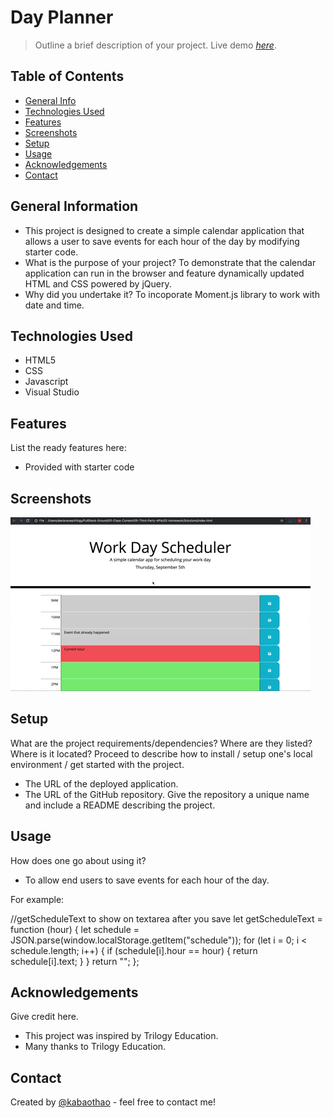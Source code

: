 # Day Planner

> Outline a brief description of your project.
> Live demo [_here_](https://kabaothao.github.io/Day-Planner/). <!-- If you have the project hosted somewhere, include the link here. -->

## Table of Contents

- [General Info](#general-information)
- [Technologies Used](#technologies-used)
- [Features](#features)
- [Screenshots](#screenshots)
- [Setup](#setup)
- [Usage](#usage)
- [Acknowledgements](#acknowledgements)
- [Contact](#contact)
<!-- * [License](#license) -->

## General Information

- This project is designed to create a simple calendar application that allows a user to save events for each hour of the day by modifying starter code.
- What is the purpose of your project?
  To demonstrate that the calendar application can run in the browser and feature dynamically updated HTML and CSS powered by jQuery.
- Why did you undertake it?
  To incoporate Moment.js library to work with date and time.

<!-- You don't have to answer all the questions - just the ones relevant to your project. -->

## Technologies Used

- HTML5
- CSS
- Javascript
- Visual Studio

## Features

List the ready features here:

- Provided with starter code

## Screenshots

![Example screenshot](.\Assets\05-third-party-apis-homework-demo.gif)

<!-- If you have screenshots you'd like to share, include them here. -->

## Setup

What are the project requirements/dependencies? Where are they listed? Where is it located? Proceed to describe how to install / setup one's local environment / get started with the project.

- The URL of the deployed application.
- The URL of the GitHub repository. Give the repository a unique name and include a README describing the project.

## Usage

How does one go about using it?

- To allow end users to save events for each hour of the day.

For example:

//getScheduleText to show on textarea after you save
let getScheduleText = function (hour) {
let schedule = JSON.parse(window.localStorage.getItem("schedule"));
for (let i = 0; i < schedule.length; i++) {
if (schedule[i].hour == hour) {
return schedule[i].text;
}
}
return "";
};

## Acknowledgements

Give credit here.

- This project was inspired by Trilogy Education.
- Many thanks to Trilogy Education.

## Contact

Created by [@kabaothao](https://github.com/kabaothao) - feel free to contact me!

<!-- Optional -->
<!-- ## License -->
<!-- This project is open source and available under the [... License](). -->

<!-- You don't have to include all sections - just the one's relevant to your project -->

